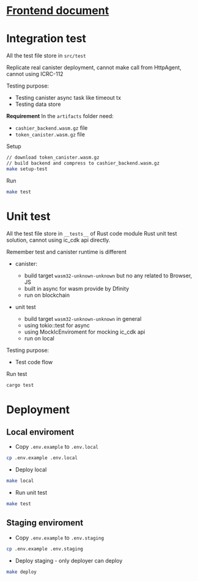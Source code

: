 # [Frontend document](./src/cashier_frontend/README.md)

# Integration test

All the test file store in `src/test`

Replicate real canister deployment, cannot make call from HttpAgent, cannot using ICRC-112

Testing purpose:

-   Testing canister async task like timeout tx
-   Testing data store

**Requirement**
In the `artifacts` folder need:

-   `cashier_backend.wasm.gz` file
-   `token_canister.wasm.gz` file

Setup

```bash
// download token_canister.wasm.gz
// build backend and compress to cashier_backend.wasm.gz
make setup-test
```

Run

```bash
make test
```

# Unit test

All the test file store in `__tests__` of Rust code module
Rust unit test solution, cannot using ic_cdk api directly.

Remember test and canister runtime is different

-   canister:

    -   build target `wasm32-unknown-unknown` but no any related to Browser, JS
    -   built in async for wasm provide by Dfinity
    -   run on blockchain

-   unit test
    -   build target `wasm32-unknown-unknown` in general
    -   using tokio::test for async
    -   using MockIcEnviroment for mocking ic_cdk api
    -   run on local

Testing purpose:

-   Test code flow

Run test

```bash
cargo test
```

# Deployment

## Local enviroment

-   Copy `.env.example` to `.env.local`

```bash
cp .env.example .env.local
```

-   Deploy local

```bash
make local
```

-   Run unit test

```bash
make test
```

## Staging enviroment

-   Copy `.env.example` to `.env.staging`

```bash
cp .env.example .env.staging
```

-   Deploy staging - only deployer can deploy

```bash
make deploy
```
